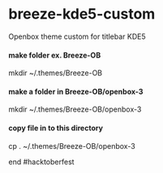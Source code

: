 # breeze-kde5-custom
Openbox theme custom for titlebar KDE5
#### make folder ex. Breeze-OB
mkdir ~/.themes/Breeze-OB
#### make a folder in Breeze-OB/openbox-3
mkdir ~/.themes/Breeze-OB/openbox-3
#### copy file in to this directory
cp . ~/.themes/Breeze-OB/openbox-3

end
#hacktoberfest
